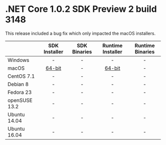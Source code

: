 # .NET Core 1.0.2 SDK Preview 2 build 3148

This release included a bug fix which only impacted the macOS installers.

|                         | SDK Installer                                        | SDK Binaries                                        | Runtime Installer | Runtime Binaries |
| ----------------------- | :----------------------------------------------: | :----------------------------------------------:| :--: | :--: |
| Windows                 | - | - | - | - |
| macOS                   | [64-bit](https://go.microsoft.com/fwlink/?LinkID=831679)  | -                          | [64-bit](https://go.microsoft.com/fwlink/?LinkID=831678) | - |
| CentOS 7.1              | -                                                         | -                          | - | - |
| Debian 8                | -                                                         | -                          | - | - |
| Fedora 23               | -                                                         | -                          | - | - |
| openSUSE 13.2           | -                                                         | -                          | - | - |
| Ubuntu 14.04            | -                                                         | -                          | - | - |
| Ubuntu 16.04            | -                                                         | -                          | - | - |

